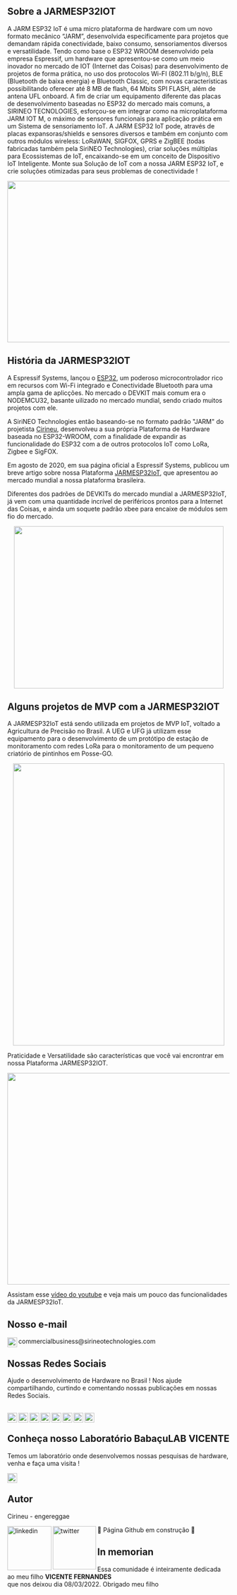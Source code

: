 ## Sobre a JARMESP32IOT

A JARM ESP32 IoT é uma micro plataforma de hardware com um
novo formato mecânico “JARM”, desenvolvida especificamente para projetos
que demandam rápida conectividade, baixo consumo, sensoriamentos diversos
e versatilidade. Tendo como base o ESP32 WROOM desenvolvido pela
empresa Espressif, um hardware que apresentou-se como um meio inovador
no mercado de IOT (Internet das Coisas) para desenvolvimento de projetos de
forma prática, no uso dos protocolos Wi-FI (802.11 b/g/n), BLE (Bluetooth de
baixa energia) e Bluetooth Classic, com novas características possibilitando
oferecer até 8 MB de flash, 64 Mbits SPI FLASH, além de antena UFL onboard.
A fim de criar um equipamento diferente das placas de
desenvolvimento baseadas no ESP32 do mercado mais comuns, a SIRINEO
TECNOLOGIES, esforçou-se em integrar como na microplataforma JARM
IOT M, o máximo de sensores funcionais para aplicação prática em um
Sistema de sensoriamento IoT. A JARM ESP32 IoT pode, através de placas
expansoras/shields e sensores diversos e também em conjunto com outros
módulos wireless: LoRaWAN, SIGFOX, GPRS e ZigBEE (todas fabricadas
também pela SiriNEO Technologies), criar soluções múltiplas para
Ecossistemas de IoT, encaixando-se em um conceito de Dispositivo IoT
Inteligente.
Monte sua Solução de IoT com a nossa JARM ESP32 IoT, e crie
soluções otimizadas para seus problemas de conectividade !

<p align="center">
<img width="786" height="366" src="http://sirineotechnologies.com/wp-content/uploads/2022/03/jarmesp32top-button.png">
</p align="center">

## História da JARMESP32IOT

A Espressif Systems, lançou o [ESP32](https://www.espressif.com/en/products/socs/esp32), um poderoso microcontrolador rico em recursos com Wi-Fi integrado e
Conectividade Bluetooth para uma ampla gama de aplicções. No mercado o DEVKIT mais comum era o NODEMCU32, basante uilizado no mercado mundial, sendo criado muitos projetos com ele.

A SiriNEO Technologies então baseando-se no formato padrão "JARM" do projetista [Cirineu](https://www.linkedin.com/in/cirineu-carvalho-fernandes-20490a37/),  desenvolveu 
a sua própria Plataforma de Hardware baseada no ESP32-WROOM, com a finalidade de expandir as funcionalidade do ESP32 com a de outros protocolos IoT como LoRa, Zigbee e SigFOX.

Em agosto de 2020, em sua página oficial a  Espressif Systems, publicou um breve artigo sobre nossa Plataforma [JARMESP32IoT](https://www.espressif.com/en/news/JARM_ESP32), que apresentou ao mercado mundial a
nossa plataforma brasileira. 

Diferentes dos padrões de DEVKITs do mercado mundial a JARMESP32IoT, já vem com uma quantidade incrível de periféricos prontos para a Internet das Coisas, e ainda um soquete 
padrão xbee para encaixe de módulos sem fio do mercado. 

<p align="center">
<img width="475" height="368" src="http://sirineotechnologies.com/wp-content/uploads/2022/03/jarmesp32-iso-com-antenna.png">
</p align="center">

## Alguns projetos de MVP com a JARMESP32IOT

A JARMESP32IoT está sendo utilizada em projetos de MVP IoT, voltado a Agricultura de Precisão no Brasil. A UEG e UFG já utilizam esse equipamento para o desenvolvimento
de um protótipo de estação de monitoramento com redes LoRa para o monitoramento de um pequeno criatório de pintinhos em Posse-GO. 

<p align="center">
<img width="479" height="640" src="http://sirineotechnologies.com/wp-content/uploads/2022/03/photo1633185140-1.jpeg">
</p align="center">

Praticidade e Versatilidade são características que você vai encrontrar em nossa Plataforma JARMESP32IOT.

<p align="center">
<img width="640" height="480" src="http://sirineotechnologies.com/wp-content/uploads/2022/03/jarmesp32g.jpg">
</p align="center">

Assistam esse [vídeo do youtube](https://www.youtube.com/watch?v=SOPX40aBRIg&ab_channel=SiriNEOTechnologies) e veja mais um pouco das funcionalidades da JARMESP32IoT.

## Nosso e-mail

<a target="_blank" href="mailto:sirineotechnologies.adm@gmail.com">
  <img align="left" alt="Gmail" width="22px" src="https://cdn.jsdelivr.net/npm/simple-icons@v3/icons/gmail.svg" />
</a> commercialbusiness@sirineotechnologies.com

## Nossas Redes Sociais

Ajude o desenvolvimento de Hardware no Brasil ! Nos ajude compartilhando, curtindo e comentando nossas publicações em nossas Redes Sociais.

<br>
<a target="_blank" href="http://sirineotechnologies.com/">
  <img align="left" alt="LinkdeIN" width="22px" src="https://visualpharm.com/assets/378/Website-595b40b65ba036ed117d1098.svg" />
</a>
<a target="_blank" href="https://t.me/+JRUYf0m6IjE0ZGMx">
  <img align="left" alt="LinkdeIN" width="22px" src="https://cdn.jsdelivr.net/npm/simple-icons@v3/icons/telegram.svg" />
</a>
<a target="_blank" href="https://www.linkedin.com/company/sirineo-technologies">
  <img align="left" alt="LinkdeIN" width="22px" src="https://cdn.jsdelivr.net/npm/simple-icons@v3/icons/linkedin.svg" />
</a>
<a target="_blank" href="https://www.instagram.com/sirineotechnologies">
  <img align="left" alt="Instagram" width="22px" src="https://cdn.jsdelivr.net/npm/simple-icons@v3/icons/instagram.svg" />
</a>
<a target="_blank" href="https://web.facebook.com/Sirineotechnologies/">
  <img align="left" alt="Facebook" width="22px" src="https://cdn.jsdelivr.net/npm/simple-icons@v3/icons/facebook.svg" />
</a>
<a target="_blank" href="https://twitter.com/sirineotech">
  <img align="left" alt="LinkdeIN" width="22px" src="https://cdn.jsdelivr.net/npm/simple-icons@v3/icons/twitter.svg" />
</a>
<a target="_blank" href="https://www.youtube.com/channel/UCXL7DX-jfyiIgiR7kq9hfNw">
  <img align="left" alt="LinkdeIN" width="22px" src="https://cdn.jsdelivr.net/npm/simple-icons@v3/icons/youtube.svg" />
</a>
<a target="_blank" href="https://www.tiktok.com/@sirineotechnologies">
  <img align="left" alt="LinkdeIN" width="22px" src="https://cdn.jsdelivr.net/npm/simple-icons@v3/icons/tiktok.svg" />
</a>

<br>

## Conheça nosso Laboratório BabaçuLAB VICENTE

Temos um laboratório onde desenvolvemos nossas pesquisas de hardware, venha e faça uma visita !

<a target="_blank" href="https://www.instagram.com/babaculab.sirineo/reels/">
  <img align="left" alt="Instagram" width="22px" src="https://cdn.jsdelivr.net/npm/simple-icons@v3/icons/instagram.svg" />
</a>
<br>

## Autor

Cirineu - engereggae 

<a target="_blank" href="https://www.linkedin.com/in/cirineu-carvalho-fernandes-20490a37/">
  <img align="left" alt="linkedin" width="100px" src="https://img.shields.io/badge/LinkedIn-0077B5?style=for-the-badge&logo=linkedin&logoColor=white" />
</a> 
<a target="_blank" href="https://twitter.com/engereggae">
  <img align="left" alt="twitter" width="98px" src="https://img.shields.io/badge/Twitter-1DA1F2?style=for-the-badge&logo=twitter&logoColor=white" />
</a>
 
:construction:  Página Github em construção  :construction:

## In memorian

Essa comunidade é inteiramente dedicada ao meu filho <b>VICENTE FERNANDES</b><br> que nos deixou dia 08/03/2022.
                                                          Obrigado meu filho






